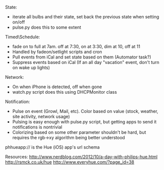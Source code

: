 State: 
 * iterate all bulbs and their state, set back the previous state when setting on/off
 * pulse.py does this to some extent

Timed\Schedule: 
 * fade on to full at 7am.  off at 7:30, on at 3:30, dim at 10, off at 11
 * Handled by fadeon/setlight scripts and cron
 * Pull events from iCal and set state based on them (Automator task?)
 * Suppress events based on iCal (If an all day "vacation" event, don't turn on wake up lights)

Network: 
 * On when iPhone is detected, off when gone
 * watch.py script does this using DHCPMonitor class 

Notification: 
 * Pulse on event (Growl, Mail, etc).  Color based on value (stock, weather, site activity, network usage)
 * Pulsing is easy enough with pulse.py script, but getting apps to send it notifications is nontrivial
 * Colorizing based on some other parameter shouldn't be hard, but requires the rgb->xy algorithm being better understood



phhueapp:// is the Hue (iOS) app's url schema

Resources:
http://www.nerdblog.com/2012/10/a-day-with-philips-hue.html
http://rsmck.co.uk/hue
http://www.everyhue.com/?page_id=38


